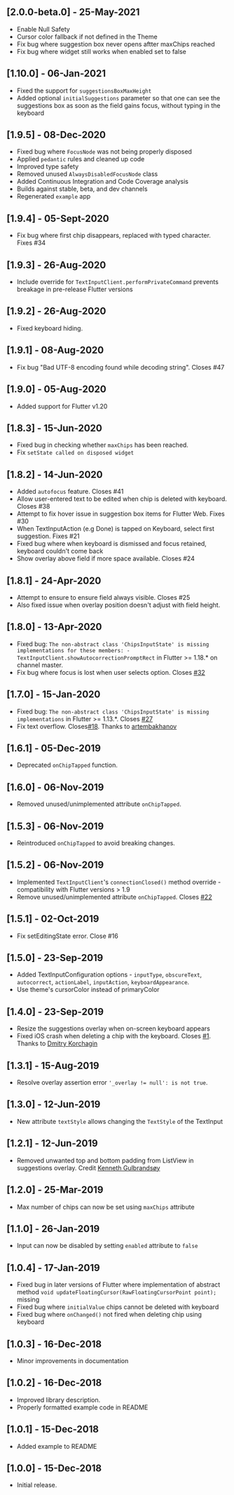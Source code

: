 ## [2.0.0-beta.0] - 25-May-2021

- Enable Null Safety
- Cursor color fallback if not defined in the Theme
- Fix bug where suggestion box never opens aftter maxChips reached
- Fix bug where widget still works when enabled set to false

## [1.10.0] - 06-Jan-2021

- Fixed the support for `suggestionsBoxMaxHeight`
- Added optional `initialSuggestions` parameter so that one can see the suggestions box as soon as the field gains focus, without typing in the keyboard

## [1.9.5] - 08-Dec-2020
- Fixed bug where `FocusNode` was not being properly disposed
- Applied `pedantic` rules and cleaned up code
- Improved type safety
- Removed unused `AlwaysDisabledFocusNode` class
- Added Continuous Integration and Code Coverage analysis
- Builds against stable, beta, and dev channels
- Regenerated `example` app

## [1.9.4] - 05-Sept-2020

- Fix bug where first chip disappears, replaced with typed character. Fixes #34

## [1.9.3] - 26-Aug-2020

- Include override for `TextInputClient.performPrivateCommand` prevents breakage in pre-release Flutter versions

## [1.9.2] - 26-Aug-2020

- Fixed keyboard hiding.

## [1.9.1] - 08-Aug-2020

- Fix bug "Bad UTF-8 encoding found while decoding string". Closes #47

## [1.9.0] - 05-Aug-2020

- Added support for Flutter v1.20

## [1.8.3] - 15-Jun-2020

- Fixed bug in checking whether `maxChips` has been reached.
- Fix `setState called on disposed widget`

## [1.8.2] - 14-Jun-2020

- Added `autofocus` feature. Closes #41
- Allow user-entered text to be edited when chip is deleted with keyboard. Closes #38
- Attempt to fix hover issue in suggestion box items for Flutter Web. Fixes #30
- When TextInputAction (e.g Done) is tapped on Keyboard, select first suggestion. Fixes #21
- Fixed bug where when keyboard is dismissed and focus retained, keyboard couldn't come back
- Show overlay above field if more space available. Closes #24

## [1.8.1] - 24-Apr-2020

- Attempt to ensure to ensure field always visible. Closes #25
- Also fixed issue when overlay position doesn't adjust with field height.

## [1.8.0] - 13-Apr-2020

- Fixed bug: `The non-abstract class 'ChipsInputState' is missing implementations for these members: - TextInputClient.showAutocorrectionPromptRect` in Flutter >= 1.18.\* on channel master.
- Fix bug where focus is lost when user selects option. Closes [#32](https://github.com/danvick/flutter_chips_input/issues/32)

## [1.7.0] - 15-Jan-2020

- Fixed bug: `The non-abstract class 'ChipsInputState' is missing implementations` in Flutter >= 1.13.\*. Closes [#27](https://github.com/danvick/flutter_chips_input/issues/27)
- Fix text overflow. Closes[#18](https://github.com/danvick/flutter_chips_input/issues/18). Thanks to [artembakhanov](https://github.com/artembakhanov)

## [1.6.1] - 05-Dec-2019

- Deprecated `onChipTapped` function.

## [1.6.0] - 06-Nov-2019

- Removed unused/unimplemented attribute `onChipTapped`.

## [1.5.3] - 06-Nov-2019

- Reintroduced `onChipTapped` to avoid breaking changes.

## [1.5.2] - 06-Nov-2019

- Implemented `TextInputClient`'s `connectionClosed()` method override - compatibility with Flutter versions > 1.9
- Remove unused/unimplemented attribute `onChipTapped`. Closes [#22](https://github.com/danvick/flutter_chips_input/issues/22)

## [1.5.1] - 02-Oct-2019

- Fix setEditingState error. Close #16

## [1.5.0] - 23-Sep-2019

- Added TextInputConfiguration options - `inputType`, `obscureText`, `autocorrect`, `actionLabel`, `inputAction`, `keyboardAppearance`.
- Use theme's cursorColor instead of primaryColor

## [1.4.0] - 23-Sep-2019

- Resize the suggestions overlay when on-screen keyboard appears
- Fixed iOS crash when deleting a chip with the keyboard. Closes [#1](https://github.com/danvick/flutter_chips_input/issues/1). Thanks to [Dmitry Korchagin](https://github.com/dgsc-fav)

## [1.3.1] - 15-Aug-2019

- Resolve overlay assertion error `'_overlay != null': is not true`.

## [1.3.0] - 12-Jun-2019

- New attribute `textStyle` allows changing the `TextStyle` of the TextInput

## [1.2.1] - 12-Jun-2019

- Removed unwanted top and bottom padding from ListView in suggestions overlay. Credit [Kenneth Gulbrandsøy](https://github.com/kengu)

## [1.2.0] - 25-Mar-2019

- Max number of chips can now be set using `maxChips` attribute

## [1.1.0] - 26-Jan-2019

- Input can now be disabled by setting `enabled` attribute to `false`

## [1.0.4] - 17-Jan-2019

- Fixed bug in later versions of Flutter where implementation of abstract method `void updateFloatingCursor(RawFloatingCursorPoint point);` missing
- Fixed bug where `initialValue` chips cannot be deleted with keyboard
- Fixed bug where `onChanged()` not fired when deleting chip using keyboard

## [1.0.3] - 16-Dec-2018

- Minor improvements in documentation

## [1.0.2] - 16-Dec-2018

- Improved library description.
- Properly formatted example code in README

## [1.0.1] - 15-Dec-2018

- Added example to README

## [1.0.0] - 15-Dec-2018

- Initial release.
